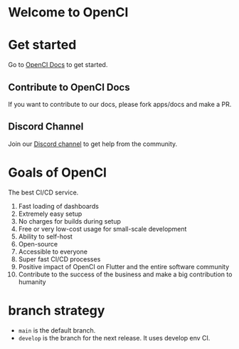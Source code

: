 # Welcome to OpenCI

# Get started

Go to [OpenCI Docs](https://docs.open-ci.io) to get started.

## Contribute to OpenCI Docs

If you want to contribute to our docs, please fork apps/docs and make a PR.

## Discord Channel

Join our [Discord channel](https://discord.gg/gwbnwWtefk) to get help from the community.

# Goals of OpenCI

The best CI/CD service.

1. Fast loading of dashboards
2. Extremely easy setup
3. No charges for builds during setup
4. Free or very low-cost usage for small-scale development
5. Ability to self-host
6. Open-source
7. Accessible to everyone
8. Super fast CI/CD processes
9. Positive impact of OpenCI on Flutter and the entire software community
10. Contribute to the success of the business and make a big contribution to humanity

# branch strategy

- `main` is the default branch.
- `develop` is the branch for the next release. It uses develop env CI.


